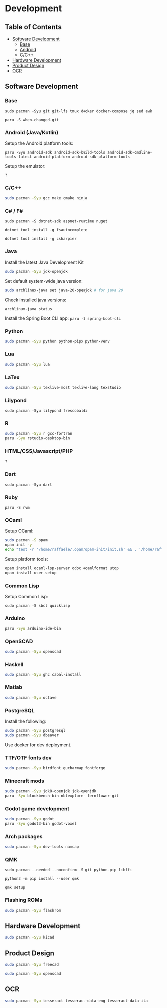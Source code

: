 # Development

## Table of Contents

- [Software Development](#software-development)
  - [Base](#base)
  - [Android](#android-javakotlin)
  - [C/C++](#cc)
- [Hardware Development](#hardware-development)
- [Product Design](#product-design)
- [OCR](#ocr)

## Software Development

### Base

`sudo pacman -Syu git git-lfs tmux docker docker-compose jq sed awk`

`paru -S when-changed-git`

### Android (Java/Kotlin)

<!-- Sources -->
<!-- https://wiki.archlinux.org/title/Android# -->
<!-- https://stackoverflow.com/questions/75249860/how-to-develop-an-android-application-without-android-studio -->
<!-- https://www.revelo.com/blog/how-to-build-an-android-development-environment-without-android-studio -->
<!-- https://developer.okta.com/blog/2018/08/10/basic-android-without-an-ide -->
<!-- https://www.kuon.ch/post/2020-01-12-android-app/ -->

Setup the Android platform tools:

`paru -Syu android-sdk android-sdk-build-tools android-sdk-cmdline-tools-latest android-platform android-sdk-platform-tools`

Setup the emulator:

`?`

### C/C++

```sh
sudo pacman -Syu gcc make cmake ninja
```

### C# / F#

`sudo pacman -S dotnet-sdk aspnet-runtime nuget`

`dotnet tool install -g fsautocomplete`

`dotnet tool install -g csharpier`

### Java

Install the latest Java Development Kit:
```sh
sudo pacman -Syu jdk-openjdk
```

Set default system-wide java version:
```sh
sudo archlinux-java set java-20-openjdk # for java 20
```

Check installed java versions:
```sh
archlinux-java status
```

Install the Spring Boot CLI app:
`paru -S spring-boot-cli`

### Python

```sh
sudo pacman -Syu python python-pipx python-venv
```

### Lua

```sh
sudo pacman -Syu lua
```

### LaTex

```sh
sudo pacman -Syu texlive-most texlive-lang texstudio
```

### Lilypond

`sudo pacman -Syu lilypond frescobaldi`

### R

```sh
sudo pacman -Syu r gcc-fortran
paru -Syu rstudio-desktop-bin
```

### HTML/CSS/Javascript/PHP
```sh
?
```

### Dart

`sudo pacman -Syu dart`

### Ruby

`paru -S rvm`

### OCaml

<!-- https://ocaml.org/docs/installing-ocaml -->
<!-- https://ocaml.org/docs/opam-switch-introduction -->

Setup OCaml:

```sh
sudo pacman -S opam
opam init -y
echo "test -r '/home/raffaele/.opam/opam-init/init.sh' && . '/home/raffaele/.opam/opam-init/init.sh' > /dev/null 2> /dev/null || true" >> ~/.bashrc
```

Setup platform tools:
```sh
opam install ocaml-lsp-server odoc ocamlformat utop
opam install user-setup
```

### Common Lisp

Setup Common Lisp:

`sudo pacman -S sbcl quicklisp`

### Arduino

```sh
paru -Syu arduino-ide-bin
```

### OpenSCAD

```sh
sudo pacman -Syu openscad
```

### Haskell

```sh
sudo pacman -Syu ghc cabal-install
```

### Matlab

```sh
sudo pacman -Syu octave
```

### PostgreSQL

Install the following:
```sh
sudo pacman -Syu postgresql
sudo pacman -Syu dbeaver
```

Use docker for dev deployment.

### TTF/OTF fonts dev

```sh
sudo pacman -Syu birdfont gucharmap fontforge
```

### Minecraft mods

```sh
sudo pacman -Syu jdk8-openjdk jdk-openjdk
paru -Syu blockbench-bin nbtexplorer fernflower-git
```

### Godot game development

```sh
sudo pacman -Syu godot
paru -Syu godot3-bin godot-voxel
```

### Arch packages

```sh
sudo pacman -Syu dev-tools namcap
```

### QMK

`sudo pacman --needed --noconfirm -S git python-pip libffi`

`python3 -m pip install --user qmk`

`qmk setup`

### Flashing ROMs

```sh
sudo pacman -Syu flashrom
```

## Hardware Development

```sh
sudo pacman -Syu kicad
```

## Product Design

```sh
sudo pacman -Syu freecad
```

```sh
sudo pacman -Syu openscad
```

## OCR

```sh
sudo pacman -Syu tesseract tesseract-data-eng tesseract-data-ita
```
